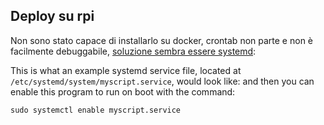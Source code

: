 ## Deploy su rpi
Non sono stato capace di installarlo su docker, crontab non parte e non è facilmente debuggabile, [soluzione sembra essere systemd](https://stackoverflow.com/questions/67745554/autostarting-python-scripts-on-boot-using-crontab-on-rasbian):

This is what an example systemd service file, located at ```/etc/systemd/system/myscript.service```, would look like:
and then you can enable this program to run on boot with the command:

```sudo systemctl enable myscript.service```